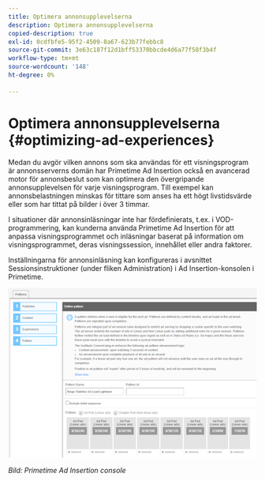 ```yaml
---
title: Optimera annonsupplevelserna
description: Optimera annonsupplevelserna
copied-description: true
exl-id: 0cdfbfe5-95f2-4509-8a67-623b77febbc8
source-git-commit: 3e63c187f12d1bff53370bbcde4d6a77f58f3b4f
workflow-type: tm+mt
source-wordcount: '148'
ht-degree: 0%

---
```


# Optimera annonsupplevelserna {#optimizing-ad-experiences}

Medan du avgör vilken annons som ska användas för ett visningsprogram är annonsserverns domän har Primetime Ad Insertion också en avancerad motor för annonsbeslut som kan optimera den övergripande annonsupplevelsen för varje visningsprogram. Till exempel kan annonsbelastningen minskas för tittare som anses ha ett högt livstidsvärde eller som har tittat på bilder i över 3 timmar.

I situationer där annonsinläsningar inte har fördefinierats, t.ex. i VOD-programmering, kan kunderna använda Primetime Ad Insertion för att anpassa visningsprogrammet och inläsningar baserat på information om visningsprogrammet, deras visningssession, innehållet eller andra faktorer.

Inställningarna för annonsinläsning kan konfigureras i avsnittet Sessionsinstruktioner (under fliken Administration) i Ad Insertion-konsolen i Primetime.

![Konfigurera och läsa in inställningar i avsnittet Sessionsregler i konsolen Ad Insertion](/help/primetime-ad-insertion/assets/ad-insertion-console.png)

*Bild: Primetime Ad Insertion console*
